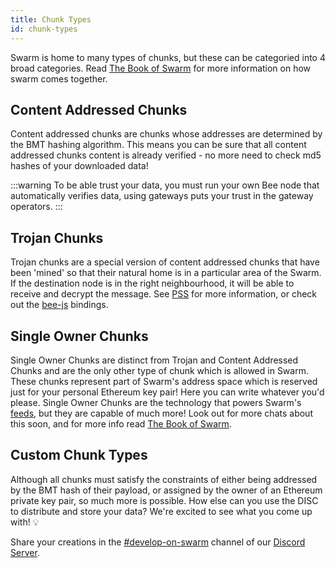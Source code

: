 ```yaml
---
title: Chunk Types
id: chunk-types
---
```


Swarm is home to many types of chunks, but these can be categoried
into 4 broad categories. Read [The Book of Swarm](https://www.ethswarm.org/the-book-of-swarm-2.pdf) for
more information on how swarm comes together.

## Content Addressed Chunks

Content addressed chunks are chunks whose addresses are determined by the BMT hashing algorithm. This means you can be sure that all content addressed chunks content is already verified - no more need to check md5 hashes of your downloaded data!

:::warning
To be able trust your data, you must run your own Bee node that automatically verifies data, using gateways puts your trust in the gateway operators.
:::

## Trojan Chunks

Trojan chunks are a special version of content addressed chunks that have been 'mined' so that their natural home is in a particular area of the Swarm. If the destination node is in the right neighbourhood, it will be able to receive and decrypt the message. See [PSS](/docs/develop/tools-and-features/pss) for more information, or check out the [bee-js](https://bee-js.ethswarm.org/docs/api/classes/Bee/#psssend) bindings.

## Single Owner Chunks

Single Owner Chunks are distinct from Trojan and Content Addressed
Chunks and are the only other type of chunk which is allowed in
Swarm. These chunks represent part of Swarm's address space which is
reserved just for your personal Ethereum key pair! Here you can write
whatever you'd please. Single Owner Chunks are the technology that
powers Swarm's [feeds](/docs/develop/tools-and-features/feeds), but they are
capable of much more! Look out for more chats about this soon, and for
more info read [The Book of Swarm](https://www.ethswarm.org/the-book-of-swarm-2.pdf).

## Custom Chunk Types

Although all chunks must satisfy the constraints of either being addressed by the BMT hash of their payload, or assigned by the owner of an Ethereum private key pair, so much more is possible. How else can you use the DISC to distribute and store your data? We're excited to see what you come up with! 💡

Share your creations in the [#develop-on-swarm](https://discord.gg/C6dgqpxZkU) channel of our [Discord Server](https://discord.gg/wdghaQsGq5).
